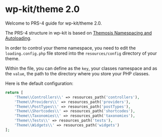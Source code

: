 # wp-kit/theme 2.0

Welcome to PRS-4 guide for wp-kit/theme 2.0.

The PRS-4 structure in wp-kit is based on [Themosis Namespacing and Autoloading](https://framework.themosis.com/docs/1.3/theme/#namespace-management-and-autoloading).

In order to control your theme namespace, you need to edit the `loading.config.php` file stored into the `resources/config` directory of your theme.

Within the file, you can define as the `key`, your classes namespace and as the `value`, the path to the directory where you store your PHP classes.

Here is the default configuration:

```php
return [
    'Theme\\Controllers\\' => resources_path('controllers'),
    'Theme\\Providers\\' => resources_path('providers'),
    'Theme\\PostTypes\\' => resources_path('postTypes'),
    'Theme\\Shortcodes\\' => resources_path('shortcodes'),
    'Theme\\Taxonomies\\' => resources_path('taxonomies'),
    'Theme\\Tests\\' => resources_path('tests'),
    'Theme\\Widgets\\' => resources_path('widgets')
];
```

